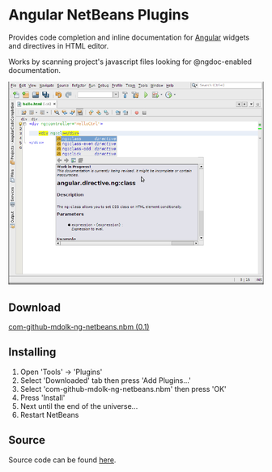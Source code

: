 Angular NetBeans Plugins
========================

Provides code completion and inline documentation for [Angular](http://angularjs.org/) widgets and directives in HTML editor.

Works by scanning project's javascript files looking for @ngdoc-enabled documentation.

![Screenshot](screenshot.png)


Download
--------
[com-github-mdolk-ng-netbeans.nbm (0.1)](https://raw.github.com/mdolk/angular-netbeans-plugin-dist/master/binaries/0.1/com-github-mdolk-ng-netbeans.nbm) 


Installing
----------
1. Open 'Tools' -> 'Plugins'
2. Select 'Downloaded' tab then press 'Add Plugins...'
3. Select 'com-github-mdolk-ng-netbeans.nbm' then press 'OK'
4. Press 'Install'
5. Next until the end of the universe...
6. Restart NetBeans


Source
------
Source code can be found [here](https://github.com/mdolk/angular-netbeans-plugin).

